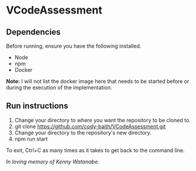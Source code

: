 # VCodeAssessment

## Dependencies
Before running, ensure you have the following installed. 
* Node
* npm
* Docker

**Note:** I will not list the docker image here that needs to be started before or during the execution of the implementation.

## Run instructions
1. Change your directory to where you want the repository to be cloned to.
2. git clone https://github.com/cody-baith/VCodeAssessment.git
3. Change your directory to the repository's new directory.
4. npm run start


To exit, Ctrl+C as many times as it takes to get back to the command line.

_In loving memory of Kenny Watanabe._
